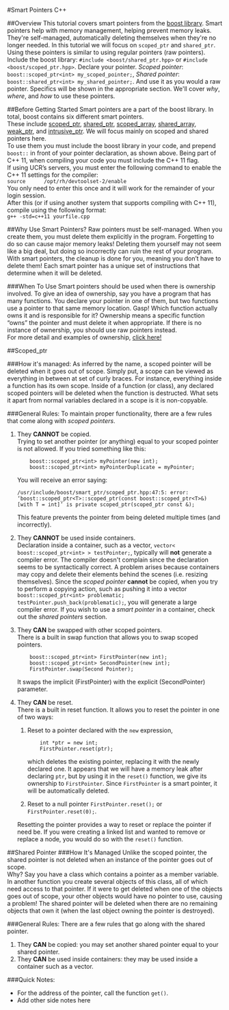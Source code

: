 #Smart Pointers C++

##Overview
This tutorial covers smart pointers from the 
[boost library](http://www.boost.org/doc/libs/1_57_0/libs/smart_ptr/smart_ptr.htm).
Smart pointers help with memory management, helping prevent memory leaks.
They're self-managed, automatically deleting themselves when they're no longer needed.
In this tutorial we will focus on `scoped_ptr` and `shared_ptr`. 
Using these pointers is similar to using regular pointers (raw pointers). 
Include the boost library: `#include <boost/shared_ptr.hpp>` or `#include <boost/scoped_ptr.hpp>`.
Declare your pointer. *Scoped pointer*: `boost::scoped_ptr<int> my_scoped_pointer;`,    *Shared pointer*: `boost::shared_ptr<int> my_shared_pointer;`. 
And use it as you would a raw pointer.
Specifics will be shown in the appropriate section.
We'll cover *why*, *where*, and *how* to use these pointers.

##Before Getting Started
Smart pointers are a part of the boost library.
In total, boost contains six different smart pointers.  
These include 
[scoped_ptr](http://www.boost.org/doc/libs/1_57_0/libs/smart_ptr/scoped_ptr.htm),
[shared_ptr](http://www.boost.org/doc/libs/1_57_0/libs/smart_ptr/shared_ptr.htm), 
[scoped_array](http://www.boost.org/doc/libs/1_57_0/libs/smart_ptr/scoped_array.htm), 
[shared_array](http://www.boost.org/doc/libs/1_57_0/libs/smart_ptr/shared_array.htm), 
[weak_ptr](http://www.boost.org/doc/libs/1_57_0/libs/smart_ptr/weak_ptr.htm), 
and [intrusive_ptr](http://www.boost.org/doc/libs/1_57_0/libs/smart_ptr/intrusive_ptr.html). 
We will focus mainly on scoped and shared pointers here.   
To use them you must include the boost library in your code, and prepend `boost::` in front of your pointer declaration, as shown above.
Being part of C++ 11, when compiling your code you must include the C++ 11 flag.  
If using UCR’s servers, you must enter the following command to enable the C++ 11 settings for the compiler:   
`source	     /opt/rh/devtoolset-2/enable`   
You only need to enter this once and it will work for the remainder of your login session.   
After this (or if using another system that supports compiling with C++ 11), compile using the following format:   
`g++ -std=c++11 yourfile.cpp`

##Why Use Smart Pointers?
Raw pointers must be self-managed. 
When you create them, you must delete them explicitly in the program. 
Forgetting to do so can cause major memory leaks! 
Deleting them yourself may not seem like a big deal, but doing so incorrectly can ruin the rest of your program. 
With smart pointers, the cleanup is done for you, meaning you don’t have to delete them! 
Each smart pointer has a unique set of instructions that determine when it will be deleted.  

###When To Use
Smart pointers should be used when there is ownership involved.
To give an idea of ownership, say you have a program that has many functions.
You declare your pointer in one of them, but two functions use a pointer to that same memory location.
Gasp! Which function actually owns it and is responsible for it?
Ownership means a specific function “owns” the pointer and must delete it when appropriate.
If there is no instance of ownership, you should use raw pointers instead.  
For more detail and examples of ownership, 
[click here!](http://ericlavesson.blogspot.com/2013/03/c-ownership-semantics.html)

##Scoped_ptr

###How it's managed:
As inferred by the name, a scoped pointer will be deleted when it goes out of scope. 
Simply put, a scope can be viewed as everything in between at set of curly braces.
For instance, everything inside a function has its own scope. 
Inside of a function (or class), any declared scoped pointers will be deleted when the function is destructed. 
What sets it apart from normal variables declared in a scope is it is non-copyable. 

###General Rules:
To maintain proper functionality, there are a few rules that come along with *scoped pointers*. 

1. 	They **CANNOT** be copied.   
	Trying to set another pointer (or anything) equal to your scoped pointer is not allowed.
	If you tried something like this:

	```
		boost::scoped_ptr<int> myPointer(new int);
		boost::scoped_ptr<int> myPointerDuplicate = myPointer;
	```
	
	You will receive an error saying:
	
	```
	/usr/include/boost/smart_ptr/scoped_ptr.hpp:47:5: error: ‘boost::scoped_ptr<T>::scoped_ptr(const boost::scoped_ptr<T>&) [with T = int]’ is private scoped_ptr(scoped_ptr const &);
	```
	
	This feature prevents the pointer from being deleted multiple times (and incorrectly).
	
2. 	They **CANNOT** be used inside containers.    
	Declaration inside a container, such as a vector, `vector< boost::scoped_ptr<int> > testPointer;`, typically will **not** generate a compiler error.
	The compiler doesn't complain since the declaration seems to be syntactically correct.
	A problem arises because containers may copy and delete their elements behind the scenes (i.e. resizing themselves). 
	Since the *scoped pointer* **cannot** be copied, when you try to perform a copying action, 
	such as pushing it into a vector `boost::scoped_ptr<int> problematic; testPointer.push_back(problematic);`,
	you will generate a large compiler error.
	If you wish to use a *smart pointer* in a container, check out the *shared pointers* section.

3. 	They **CAN** be swapped with other scoped pointers.   
	There is a built in swap function that allows you to swap scoped pointers.   
	```
		boost::scoped_ptr<int> FirstPointer(new int);
		boost::scoped_ptr<int> SecondPointer(new int);
		FirstPointer.swap(Second Pointer);
	```
	It swaps the implicit (FirstPointer) with the explicit (SecondPointer) parameter.
	
4. 	They **CAN** be reset.   
	There is a built in reset function. It allows you to reset the pointer in one of two ways:

	1. 	Reset to a pointer declared with the `new` expression,
	    
		```
			int *ptr = new int;
			FirstPointer.reset(ptr);
		``` 
		  	
		which deletes the existing pointer, replacing it with the newly declared one.
		It appears that we will have a memory leak after declaring `ptr`, but by using it in the `reset()` function, we give its ownership to `FirstPointer`.
		Since `FirstPointer` is a smart pointer, it will be automatically deleted.
		
	2. 	Reset to a null pointer `FirstPointer.reset();` or `FirstPointer.reset(0);`.

	Resetting the pointer provides a way to reset or replace the pointer if need be.
	If you were creating a linked list and wanted to remove or replace a node, you would do so with the `reset()` function.

##Shared Pointer
###How It's Managed
Unlike the scoped pointer, the shared pointer is not deleted when an instance of the pointer goes out of scope.  
Why? Say you have a class which contains a pointer as a member variable.
In another function you create several objects of this class, all of which need access to that pointer.
If it were to get deleted when one of the objects goes out of scope, your other objects would have no pointer to use, causing a problem!
The shared pointer will be deleted when there are no remaining objects that own it (when the last object owning the pointer is destroyed).

###General Rules:
There are a few rules that go along with the shared pointer. 

1. They **CAN** be copied: you may set another shared pointer equal to your shared pointer.
2. They **CAN** be used inside containers: they may be used inside a container such as a vector.

###Quick Notes: 
* For the address of the pointer, call the function `get()`.    
* Add other side notes here


